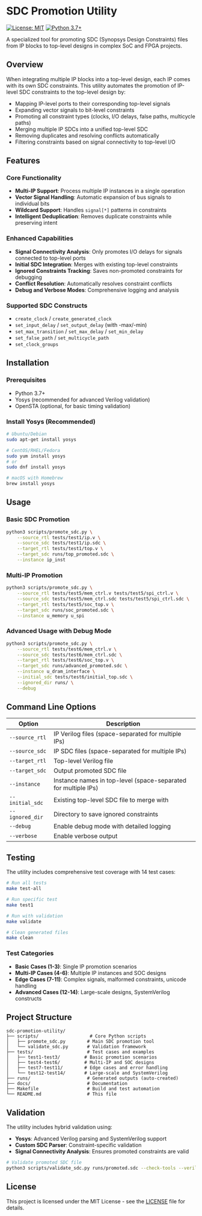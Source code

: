 # SDC Promotion Utility

[![License: MIT](https://img.shields.io/badge/License-MIT-yellow.svg)](https://opensource.org/licenses/MIT)
[![Python 3.7+](https://img.shields.io/badge/python-3.7+-blue.svg)](https://www.python.org/downloads/)

A specialized tool for promoting SDC (Synopsys Design Constraints) files from IP blocks to top-level designs in complex SoC and FPGA projects.

## Overview

When integrating multiple IP blocks into a top-level design, each IP comes with its own SDC constraints. This utility automates the promotion of IP-level SDC constraints to the top-level design by:

- Mapping IP-level ports to their corresponding top-level signals
- Expanding vector signals to bit-level constraints
- Promoting all constraint types (clocks, I/O delays, false paths, multicycle paths)
- Merging multiple IP SDCs into a unified top-level SDC
- Removing duplicates and resolving conflicts automatically
- Filtering constraints based on signal connectivity to top-level I/O

## Features

### Core Functionality
- **Multi-IP Support**: Process multiple IP instances in a single operation
- **Vector Signal Handling**: Automatic expansion of bus signals to individual bits
- **Wildcard Support**: Handles `signal[*]` patterns in constraints
- **Intelligent Deduplication**: Removes duplicate constraints while preserving intent

### Enhanced Capabilities
- **Signal Connectivity Analysis**: Only promotes I/O delays for signals connected to top-level ports
- **Initial SDC Integration**: Merges with existing top-level constraints
- **Ignored Constraints Tracking**: Saves non-promoted constraints for debugging
- **Conflict Resolution**: Automatically resolves constraint conflicts
- **Debug and Verbose Modes**: Comprehensive logging and analysis

### Supported SDC Constructs
- `create_clock` / `create_generated_clock`
- `set_input_delay` / `set_output_delay` (with -max/-min)
- `set_max_transition` / `set_max_delay` / `set_min_delay`
- `set_false_path` / `set_multicycle_path`
- `set_clock_groups`

## Installation

### Prerequisites
- Python 3.7+
- Yosys (recommended for advanced Verilog validation)
- OpenSTA (optional, for basic timing validation)

### Install Yosys (Recommended)
```bash
# Ubuntu/Debian
sudo apt-get install yosys

# CentOS/RHEL/Fedora
sudo yum install yosys
# or
sudo dnf install yosys

# macOS with Homebrew
brew install yosys
```

## Usage

### Basic SDC Promotion
```bash
python3 scripts/promote_sdc.py \
    --source_rtl tests/test1/ip.v \
    --source_sdc tests/test1/ip.sdc \
    --target_rtl tests/test1/top.v \
    --target_sdc runs/top_promoted.sdc \
    --instance ip_inst
```

### Multi-IP Promotion
```bash
python3 scripts/promote_sdc.py \
    --source_rtl tests/test5/mem_ctrl.v tests/test5/spi_ctrl.v \
    --source_sdc tests/test5/mem_ctrl.sdc tests/test5/spi_ctrl.sdc \
    --target_rtl tests/test5/soc_top.v \
    --target_sdc runs/soc_promoted.sdc \
    --instance u_memory u_spi
```

### Advanced Usage with Debug Mode
```bash
python3 scripts/promote_sdc.py \
    --source_rtl tests/test6/mem_ctrl.v \
    --source_sdc tests/test6/mem_ctrl.sdc \
    --target_rtl tests/test6/soc_top.v \
    --target_sdc runs/advanced_promoted.sdc \
    --instance u_dram_interface \
    --initial_sdc tests/test6/initial_top.sdc \
    --ignored_dir runs/ \
    --debug
```

## Command Line Options

| Option | Description |
|--------|-------------|
| `--source_rtl` | IP Verilog files (space-separated for multiple IPs) |
| `--source_sdc` | IP SDC files (space-separated for multiple IPs) |
| `--target_rtl` | Top-level Verilog file |
| `--target_sdc` | Output promoted SDC file |
| `--instance` | Instance names in top-level (space-separated for multiple IPs) |
| `--initial_sdc` | Existing top-level SDC file to merge with |
| `--ignored_dir` | Directory to save ignored constraints |
| `--debug` | Enable debug mode with detailed logging |
| `--verbose` | Enable verbose output |

## Testing

The utility includes comprehensive test coverage with 14 test cases:

```bash
# Run all tests
make test-all

# Run specific test
make test1

# Run with validation
make validate

# Clean generated files
make clean
```

### Test Categories
- **Basic Cases (1-3)**: Single IP promotion scenarios
- **Multi-IP Cases (4-6)**: Multiple IP instances and SOC designs
- **Edge Cases (7-11)**: Complex signals, malformed constraints, unicode handling
- **Advanced Cases (12-14)**: Large-scale designs, SystemVerilog constructs

## Project Structure

```
sdc-promotion-utility/
├── scripts/                   # Core Python scripts
│   ├── promote_sdc.py        # Main SDC promotion tool
│   └── validate_sdc.py       # Validation framework
├── tests/                    # Test cases and examples
│   ├── test1-test3/         # Basic promotion scenarios
│   ├── test4-test6/         # Multi-IP and SOC designs
│   ├── test7-test11/        # Edge cases and error handling
│   └── test12-test14/       # Large-scale and SystemVerilog
├── runs/                     # Generated outputs (auto-created)
├── docs/                     # Documentation
├── Makefile                  # Build and test automation
└── README.md                 # This file
```

## Validation

The utility includes hybrid validation using:
- **Yosys**: Advanced Verilog parsing and SystemVerilog support
- **Custom SDC Parser**: Constraint-specific validation
- **Signal Connectivity Analysis**: Ensures promoted constraints are valid

```bash
# Validate promoted SDC file
python3 scripts/validate_sdc.py runs/promoted.sdc --check-tools --verilog-files top.v ip.v
```

## License

This project is licensed under the MIT License - see the [LICENSE](LICENSE) file for details.
